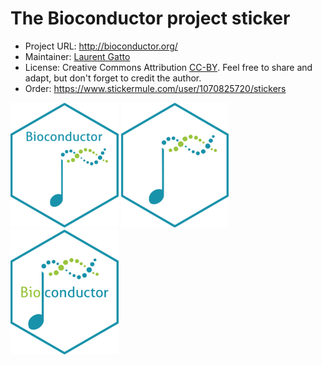 # The **Bioconductor** project sticker

* Project URL: http://bioconductor.org/
* Maintainer: [Laurent Gatto](https://github.com/lgatto/)
* License: Creative Commons Attribution
  [CC-BY](https://creativecommons.org/licenses/by/2.0/). Feel free to
  share and adapt, but don't forget to credit the author.
* Order: https://www.stickermule.com/user/1070825720/stickers

<p>
<img src="./Bioconductor.png" height="200">
<img src="./Bioconductor2.png" height="200">
<img src="./Bioconductor5.png" height="200">
</p>
